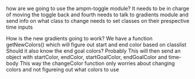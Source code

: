 how are we going to use the ampm-toggle module?
	It needs to be in charge of moving the toggle back and fourth
	needs to talk to gradients module and send info on what class to change
	needs to set classes on their prespective time inputs
	
	
	
How is the new gradients going to work?
    We have a function getNewColors() which will figure out start and end color based on classlist
    Should it also know the end goal colors? Probably
    This will then send an object with startColor, endColor, startGoalColor, endGoalColor and time-body
        This way the changeColor function only worries about changing colors and not figureing out what colors to use
	
	